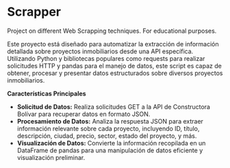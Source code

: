 # Scrapper
Project on different Web Scrapping techniques. For educational purposes.

Este proyecto está diseñado para automatizar la extracción de información detallada sobre proyectos inmobiliarios desde una API específica. Utilizando Python y bibliotecas populares como requests para realizar solicitudes HTTP y pandas para el manejo de datos, este script es capaz de obtener, procesar y presentar datos estructurados sobre diversos proyectos inmobiliarios.

**Características Principales**
- **Solicitud de Datos:** Realiza solicitudes GET a la API de Constructora Bolívar para recuperar datos en formato JSON.
- **Procesamiento de Datos:** Analiza la respuesta JSON para extraer información relevante sobre cada proyecto, incluyendo ID, título, descripción, ciudad, precio, sector, estado del proyecto, y más.
- **Visualización de Datos:** Convierte la información recopilada en un DataFrame de pandas para una manipulación de datos eficiente y visualización preliminar.
